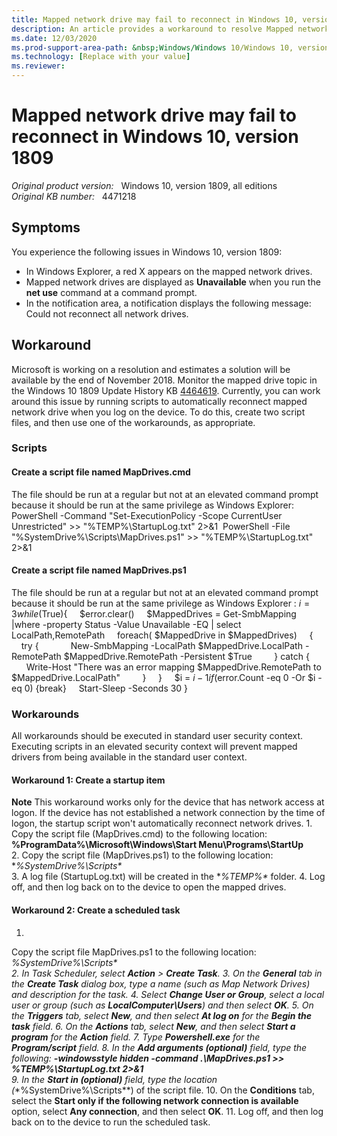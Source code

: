 ```yaml
---
title: Mapped network drive may fail to reconnect in Windows 10, version 1809
description: An article provides a workaround to resolve Mapped network drives not working in Windows 10, version 1809.
ms.date: 12/03/2020
ms.prod-support-area-path: &nbsp;Windows/Windows 10/Windows 10, version 1809/Network connectivity and File Sharing/Access to file shares (SMB)
ms.technology: [Replace with your value]
ms.reviewer: 
---
```

# Mapped network drive may fail to reconnect in Windows 10, version 1809

_Original product version:_ &nbsp; Windows 10, version 1809, all editions  
_Original KB number:_ &nbsp; 4471218

## Symptoms

You experience the following issues in Windows 10, version 1809:
- In Windows Explorer, a red X appears on the mapped network drives.
- Mapped network drives are displayed as **Unavailable** when you run the **net use** command at a command prompt.
- In the notification area, a notification displays the following message:
Could not reconnect all network drives.


## Workaround

Microsoft is working on a resolution and estimates a solution will be available by the end of November 2018. Monitor the mapped drive topic in the Windows 10 1809 Update History KB [4464619](https://support.microsoft.com/help/4464619/windows-10-update-history). Currently, you can work around this issue by running scripts to automatically reconnect mapped network drive when you log on the device. To do this, create two script files, and then use one of the workarounds, as appropriate. 

### Scripts

#### Create a script file named MapDrives.cmd

The file should be run at a regular but not at an elevated command prompt because it should be run at the same privilege as Windows Explorer: 
PowerShell -Command "Set-ExecutionPolicy -Scope CurrentUser Unrestricted" >> "%TEMP%\StartupLog.txt" 2>&1  PowerShell -File "%SystemDrive%\Scripts\MapDrives.ps1" >> "%TEMP%\StartupLog.txt" 2>&1

#### Create a script file named MapDrives.ps1

The file should be run at a regular but not at an elevated command prompt because it should be run at the same privilege as Windows Explorer :
$i=3 while($True){     $error.clear()     $MappedDrives = Get-SmbMapping |where -property Status -Value Unavailable -EQ | select LocalPath,RemotePath     foreach( $MappedDrive in $MappedDrives)     {         try {             New-SmbMapping -LocalPath $MappedDrive.LocalPath -RemotePath $MappedDrive.RemotePath -Persistent $True         } catch {             Write-Host "There was an error mapping $MappedDrive.RemotePath to $MappedDrive.LocalPath"         }     }     $i = $i - 1     if($error.Count -eq 0 -Or $i -eq 0) {break}     Start-Sleep -Seconds 30 }

### Workarounds

All workarounds should be executed in standard user security context. Executing scripts in an elevated security context will prevent mapped drivers from being available in the standard user context.

#### Workaround 1: Create a startup item

**Note** This workaround works only for the device that has network access at logon. If the device has not established a network connection by the time of logon, the startup script won't automatically reconnect network drives.
1. 
Copy the script file (MapDrives.cmd) to the following location:
 **%ProgramData%\Microsoft\Windows\Start Menu\Programs\StartUp**  
2. 
Copy the script file (MapDrives.ps1) to the following location:
 **%SystemDrive%\Scripts\**  
3. A log file (StartupLog.txt) will be created in the **%TEMP%\** folder.
4. Log off, and then log back on to the device to open the mapped drives.

#### Workaround 2: Create a scheduled task


1. 
Copy the script file MapDrives.ps1 to the following location:
 **%SystemDrive%\Scripts\**  
2. In Task Scheduler, select **Action** > **Create Task**.
3. On the **General** tab in the **Create Task** dialog box, type a name (such as Map Network Drives) and description for the task.
4. Select **Change User or Group**, select a local user or group (such as **LocalComputer\Users**) and then select **OK**.
5. On the **Triggers** tab, select **New**, and then select **At log on** for the **Begin the task** field.
6. On the **Actions** tab, select **New**, and then select **Start a program** for the **Action** field.
7. Type **Powershell.exe** for the **Program/script** field.
8. 
In the **Add arguments (optional)** field, type the following:
 **-windowsstyle hidden -command .\MapDrives.ps1 >> %TEMP%\StartupLog.txt 2>&1**  
9. 
In the **Start in (optional)** field, type the location (**%SystemDrive%\Scripts\**) of the script file.
10. On the **Conditions** tab, select the **Start only if the following network connection is available** option, select **Any connection**, and then select **OK**.
11. Log off, and then log back on to the device to run the scheduled task.
